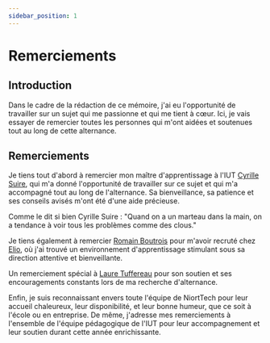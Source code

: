 ```yaml
---
sidebar_position: 1
---
```


# Remerciements

## Introduction

Dans le cadre de la rédaction de ce mémoire, j'ai eu l'opportunité de travailler sur un sujet qui me passionne et qui me tient à cœur. Ici, je vais essayer de remercier toutes les personnes qui m'ont aidées et soutenues tout au long de cette alternance.

## Remerciements

Je tiens tout d'abord à remercier mon maître d'apprentissage à l'IUT [Cyrille Suire](https://www.linkedin.com/in/cyrille-suire-116877226/), qui m'a donné l'opportunité de travailler sur ce sujet et qui m'a accompagné tout au long de l'alternance. Sa bienveillance, sa patience et ses conseils avisés m'ont été d'une aide précieuse.

Comme le dit si bien Cyrille Suire : "Quand on a un marteau dans la main, on a tendance à voir tous les problèmes comme des clous."

Je tiens également à remercier [Romain Boutrois](https://www.linkedin.com/in/romain-boutrois/) pour m'avoir recruté chez [Elio](https://www.linkedin.com/company/eliobot/), où j'ai trouvé un environnement d'apprentissage stimulant sous sa direction attentive et bienveillante.

Un remerciement spécial à [Laure Tuffereau](https://www.linkedin.com/in/lauretuffereau/) pour son soutien et ses encouragements constants lors de ma recherche d'alternance.

Enfin, je suis reconnaissant envers toute l'équipe de NiortTech pour leur accueil chaleureux, leur disponibilité, et leur bonne humeur, que ce soit à l'école ou en entreprise. De même, j'adresse mes remerciements à l'ensemble de l'équipe pédagogique de l'IUT pour leur accompagnement et leur soutien durant cette année enrichissante.







